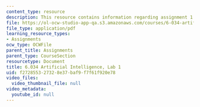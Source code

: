 ```yaml
---
content_type: resource
description: This resource contains information regarding assignment 1.
file: https://ol-ocw-studio-app-qa.s3.amazonaws.com/courses/6-034-artificial-intelligence-fall-2010/f272855327328e37baf9f7f61f920e78_MIT6_034F10_lab1.pdf
file_type: application/pdf
learning_resource_types:
- Assignments
ocw_type: OCWFile
parent_title: Assignments
parent_type: CourseSection
resourcetype: Document
title: 6.034 Artificial Intelligence, Lab 1
uid: f2728553-2732-8e37-baf9-f7f61f920e78
video_files:
  video_thumbnail_file: null
video_metadata:
  youtube_id: null
---
```


